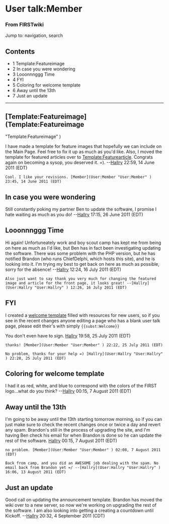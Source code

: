 
# User talk:Member

### From FIRSTwiki

Jump to: navigation, search

## Contents

  * 1 Template:Featureimage
  * 2 In case you were wondering
  * 3 Looonnnggg Time
  * 4 FYI
  * 5 Coloring for welcome template
  * 6 Away until the 13th
  * 7 Just an update  
---  
  

##  [Template:Featureimage](Template:Featureimage
"Template:Featureimage" )

I have made a template for feature images that hopefully we can include on the
Main Page. Feel free to fix it up as much as you'd like. Also, I moved the
template for featured articles over to
[Template:Featurearticle](Template:Featurearticle
"Template:Featurearticle" ). Congrats again on becoming a sysop, you deserved
it. =). --[Hallry](User:Hallry "User:Hallry" ) 22:59, 14 June 2011
(EDT)

    Cool. I like your revisions. [Member](User:Member "User:Member" ) 23:45, 14 June 2011 (EDT) 


##  In case you were wondering

Still constantly poking my partner Ben to update the software, I promise I
hate waiting as much as you do! --[Hallry](User:Hallry
"User:Hallry" ) 17:15, 26 June 2011 (EDT)


##  Looonnnggg Time

Hi again! Unfortuneately work and boy scout camp has kept me from being on
here as much as I'd like, but Ben has in fact been investigating updating the
software. There was some problem with the PHP version, but he has notified
Brandon (who runs ChiefDelphi, which hosts this site), and he is looking into
it. I'm trying my best to get back on here as much as possible, sorry for the
absence! --[Hallry](User:Hallry "User:Hallry" ) 12:24, 16 July 2011
(EDT)

    Also just want to say thank you very much for changing the featured image and article for the front page, it looks great! --[Hallry](User:Hallry "User:Hallry" ) 12:26, 16 July 2011 (EDT) 


##  FYI

I created a [welcome template](Template:Welcome "Template:Welcome"
) filled with resources for new users, so if you see in the recent changes
anyone editing a page who has a blank user talk page, please edit their's with
simply `{{subst:Welcome}}`

You don't even have to sign. [Hallry](User:Hallry "User:Hallry" )
19:58, 25 July 2011 (EDT)

    thanks! [Member](User:Member "User:Member" ) 22:22, 25 July 2011 (EDT) 

    No problem, thanks for your help =) [Hallry](User:Hallry "User:Hallry" ) 22:28, 25 July 2011 (EDT) 


##  Coloring for welcome template

I had it as red, white, and blue to correspond with the colors of the FIRST
logo...what do you think? --[Hallry](User:Hallry "User:Hallry" )
00:15, 7 August 2011 (EDT)


##  Away until the 13th

I'm going to be away until the 13th starting tomorrow morning, so if you can
just make sure to check the recent changes once or twice a day and revert any
spam. Brandon's still in the process of upgrading the site, and I'm having Ben
check his email for when Brandon is done so he can update the rest of the
software. [Hallry](User:Hallry "User:Hallry" ) 00:15, 7 August 2011
(EDT)

    no problem. [Member](User:Member "User:Member" ) 02:08, 7 August 2011 (EDT) 

    Back from camp, and you did an AWESOME job dealing with the spam. No email back from Brandon yet =/ --[Hallry](User:Hallry "User:Hallry" ) 16:06, 13 August 2011 (EDT) 


##  Just an update

Good call on updating the announcement template. Brandon has moved the wiki
over to a new server, so now we're working on upgrading the rest of the
software. I am also looking into getting a creating a countdown until Kickoff.
--[Hallry](User:Hallry "User:Hallry" ) 20:32, 4 September 2011
(CDT)

